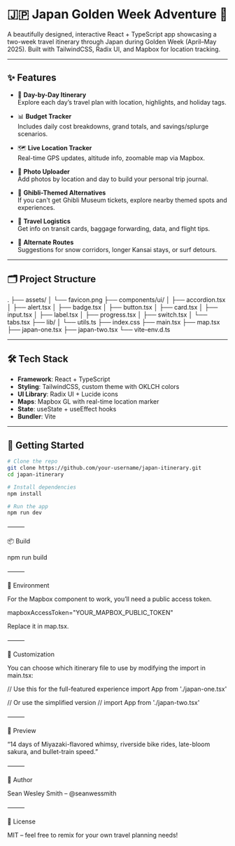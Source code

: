# 🇯🇵 Japan Golden Week Adventure 🌸

A beautifully designed, interactive React + TypeScript app showcasing a two-week travel itinerary through Japan during Golden Week (April–May 2025). Built with TailwindCSS, Radix UI, and Mapbox for location tracking.

---

## ✨ Features

- 📆 **Day-by-Day Itinerary**  
  Explore each day’s travel plan with location, highlights, and holiday tags.

- 📊 **Budget Tracker**  
  Includes daily cost breakdowns, grand totals, and savings/splurge scenarios.

- 🗺️ **Live Location Tracker**  
  Real-time GPS updates, altitude info, zoomable map via Mapbox.

- 📸 **Photo Uploader**  
  Add photos by location and day to build your personal trip journal.

- 🎫 **Ghibli-Themed Alternatives**  
  If you can't get Ghibli Museum tickets, explore nearby themed spots and experiences.

- 🧳 **Travel Logistics**  
  Get info on transit cards, baggage forwarding, data, and flight tips.

- 🔁 **Alternate Routes**  
  Suggestions for snow corridors, longer Kansai stays, or surf detours.

---

## 🗂️ Project Structure

.
├── assets/
│   └── favicon.png
├── components/ui/
│   ├── accordion.tsx
│   ├── alert.tsx
│   ├── badge.tsx
│   ├── button.tsx
│   ├── card.tsx
│   ├── input.tsx
│   ├── label.tsx
│   ├── progress.tsx
│   ├── switch.tsx
│   └── tabs.tsx
├── lib/
│   └── utils.ts
├── index.css
├── main.tsx
├── map.tsx
├── japan-one.tsx
├── japan-two.tsx
└── vite-env.d.ts

---

## 🛠 Tech Stack

- **Framework**: React + TypeScript
- **Styling**: TailwindCSS, custom theme with OKLCH colors
- **UI Library**: Radix UI + Lucide icons
- **Maps**: Mapbox GL with real-time location marker
- **State**: useState + useEffect hooks
- **Bundler**: Vite

---

## 🚀 Getting Started

```bash
# Clone the repo
git clone https://github.com/your-username/japan-itinerary.git
cd japan-itinerary

# Install dependencies
npm install

# Run the app
npm run dev
```

⸻

📦 Build

npm run build



⸻

🔐 Environment

For the Mapbox component to work, you’ll need a public access token.

mapboxAccessToken="YOUR_MAPBOX_PUBLIC_TOKEN"

Replace it in map.tsx.

⸻

🧪 Customization

You can choose which itinerary file to use by modifying the import in main.tsx:

// Use this for the full-featured experience
import App from './japan-one.tsx'

// Or use the simplified version
// import App from './japan-two.tsx'



⸻

📸 Preview

“14 days of Miyazaki-flavored whimsy, riverside bike rides, late-bloom sakura, and bullet-train speed.”

 

⸻

🧳 Author

Sean Wesley Smith – @seanwessmith

⸻

📄 License

MIT – feel free to remix for your own travel planning needs!
